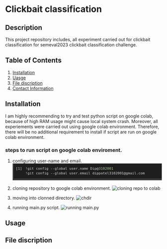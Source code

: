 # Clickbait classification

## Description
This project repository includes, all experiment carried out for clickbait classification for semeval2023 clickbait classification challenge. 

## Table of Contents
1. [Installation](#installation)
2. [Uasge](#usage)
4. [File discription](#file-discription)
3. [Contact Information](#contact-information)

## Installation
I am highly recommending to try and test python script on google colab, because of high RAM usage might cause local system crash. Moreover, all experiements were carried out using google colab environment. Therefore, there will be no additional requirement to install if script are run on google colab environment. 

### steps to run script on google colab enviroment.
1. configuring user-name and email.
![configuring user-name and email address](https://github.com/Dip3102001/Clickbait-1/blob/main/SS/config_name_email.png)

2. cloning repository to google colab environment.
![cloning repo to colab]()

3. moving into clonned directory.
![chdir]()

4. running main.py script.
![running main.py]()
 
## Usage



## File discription

